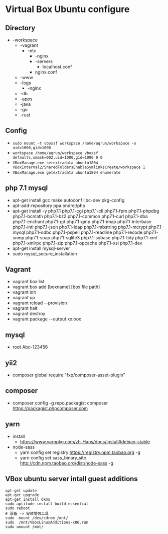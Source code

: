 # Virtual Box Ubuntu configure

## Directory

* -workspace                            
    * -vagrant
        * -etc
            * -nginx
            * -servers
                * localhost.conf
            * nginx.conf
    * -www
    * -logs
        * -nginx
    * -db
    * -apps
    * -java
    * -go
    * -rust

## Config

* `sudo mount -t vboxsf workspace /home/aqrun/workspace -o uid=1000,gid=1000`
* `workspace /home/aqrun/workspace vboxsf defaults,umask=002,uid=1000,gid=1000 0 0`
* `VBoxManage.exe setextradata ubuntu1804 VBoxInternal2/SharedFoldersEnableSymlinksCreate/workspace 1`
* `VBoxManage.exe getextradata ubuntu1804 enumerate`

## php 7.1 mysql

* apt-get install gcc make autoconf libc-dev pkg-config
* apt-add-repository ppa:ondrej/php
* apt-get install -y php7.1 php7.1-cgi php7.1-cli  php7.1-fpm php7.1-phpdbg php7.1-bcmath php7.1-bz2 php7.1-common php7.1-curl php7.1-dba php7.1-enchant php7.1-gd php7.1-gmp php7.1-imap php7.1-interbase php7.1-intl php7.1-json php7.1-ldap php7.1-mbstring php7.1-mcrypt php7.1-mysql php7.1-odbc php7.1-pspell php7.1-readline php7.1-recode php7.1-snmp php7.1-soap php7.1-sqlite3 php7.1-sybase php7.1-tidy php7.1-xml php7.1-xmlrpc php7.1-zip php7.1-opcache php7.1-xsl php7.1-dev
* apt-get install mysql-server
* sudo mysql_secure_installation

## Vagrant

* vagrant box list
* vagrant box add [boxname] [box file path]
* vagrant init
* vagrant up
* vagrant reload --provision
* vagrant halt
* vagrant destroy
* vagrant package --output xx.box

## mysql

* root Abc-123456

## yii2

* composer global require "fxp/composer-asset-plugin"

## composer

* composer config -g repo.packagist composer https://packagist.phpcomposer.com

## yarn

* install
    * https://www.yarnpkg.com/zh-Hans/docs/install#debian-stable
* node-sass
    * yarn config set registry https://registry.npm.taobao.org -g
    * yarn config set sass_binary_site http://cdn.npm.taobao.org/dist/node-sass -g

## VBox ubuntu server intall guest additions

```shell
apt-get update
apt-get upgrade
apt-get install dkms
sudo aptitude install build-essential
sudo reboot
# 设备 -> 安装增强工具
sudo  mount /dev/cdrom /mnt/
sudo  /mnt/VBoxLinuxAdditions-x86.run
sudo umount /mnt/
```